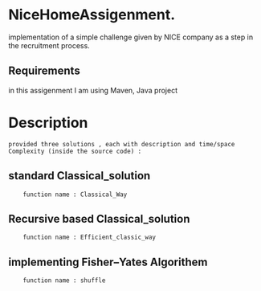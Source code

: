 # NiceHomeAssigenment.
implementation of a simple challenge given by NICE company as a step in the recruitment process.

## Requirements
  in this assigenment I am using Maven, Java project

# Description
    provided three solutions , each with description and time/space Complexity (inside the source code) :

## standard Classical_solution 
        function name : Classical_Way
  
## Recursive based Classical_solution
        function name : Efficient_classic_way
  
## implementing Fisher–Yates Algorithem
        function name : shuffle
